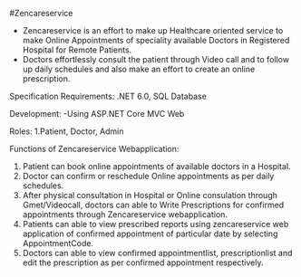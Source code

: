 #Zencareservice
-  Zencareservice is an effort to make up Healthcare oriented service to make Online Appointments of speciality available Doctors in Registered Hospital for Remote Patients.
-  Doctors effortlessly consult the patient  through  Video call and to follow up daily schedules and also make an effort to create an online prescription.
  

Specification Requirements:
.NET 6.0, SQL Database

Development:
-Using ASP.NET Core MVC Web  

Roles:
1.Patient, Doctor, Admin

Functions of Zencareservice Webapplication:
1. Patient can book online appointments of available doctors in a Hospital.
2. Doctor can confirm or reschedule  Online appointments as per daily schedules.
3. After physical consultation in Hospital or Online consulation through Gmet/Videocall, doctors can able to Write Prescriptions for confirmed appointments through Zencareservice webapplication.
4. Patients can able to view prescribed reports using zencareservice web application of confirmed appointment of particular date by selecting AppointmentCode.
5. Doctors can able to  view confirmed appointmentlist, prescriptionlist and edit the prescription as per confirmed appointment respectively.



